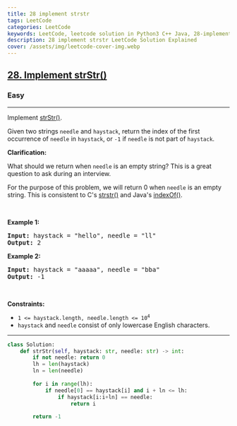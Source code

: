 ```yaml
---
title: 28 implement strstr
tags: LeetCode
categories: LeetCode
keywords: LeetCode, leetcode solution in Python3 C++ Java, 28-implement-strstr solution
description: 28 implement strstr LeetCode Solution Explained
cover: /assets/img/leetcode-cover-img.webp
---
```



<h2><a href="https://leetcode.com/problems/implement-strstr/">28. Implement strStr()</a></h2><h3>Easy</h3><hr><div><p>Implement <a href="http://www.cplusplus.com/reference/cstring/strstr/" target="_blank">strStr()</a>.</p>

<p>Given two strings <code>needle</code> and <code>haystack</code>, return the index of the first occurrence of <code>needle</code> in <code>haystack</code>, or <code>-1</code> if <code>needle</code> is not part of <code>haystack</code>.</p>

<p><strong>Clarification:</strong></p>

<p>What should we return when <code>needle</code> is an empty string? This is a great question to ask during an interview.</p>

<p>For the purpose of this problem, we will return 0 when <code>needle</code> is an empty string. This is consistent to C's <a href="http://www.cplusplus.com/reference/cstring/strstr/" target="_blank">strstr()</a> and Java's <a href="https://docs.oracle.com/javase/7/docs/api/java/lang/String.html#indexOf(java.lang.String)" target="_blank">indexOf()</a>.</p>

<p>&nbsp;</p>
<p><strong>Example 1:</strong></p>

<pre><strong>Input:</strong> haystack = "hello", needle = "ll"
<strong>Output:</strong> 2
</pre>

<p><strong>Example 2:</strong></p>

<pre><strong>Input:</strong> haystack = "aaaaa", needle = "bba"
<strong>Output:</strong> -1
</pre>

<p>&nbsp;</p>
<p><strong>Constraints:</strong></p>

<ul>
	<li><code>1 &lt;= haystack.length, needle.length &lt;= 10<sup>4</sup></code></li>
	<li><code>haystack</code> and <code>needle</code> consist of only lowercase English characters.</li>
</ul>
</div>

---




```python
class Solution:
    def strStr(self, haystack: str, needle: str) -> int:
        if not needle: return 0
        lh = len(haystack)
        ln = len(needle)
        
        for i in range(lh):
            if needle[0] == haystack[i] and i + ln <= lh:
                if haystack[i:i+ln] == needle:
                    return i
        
        return -1
```
